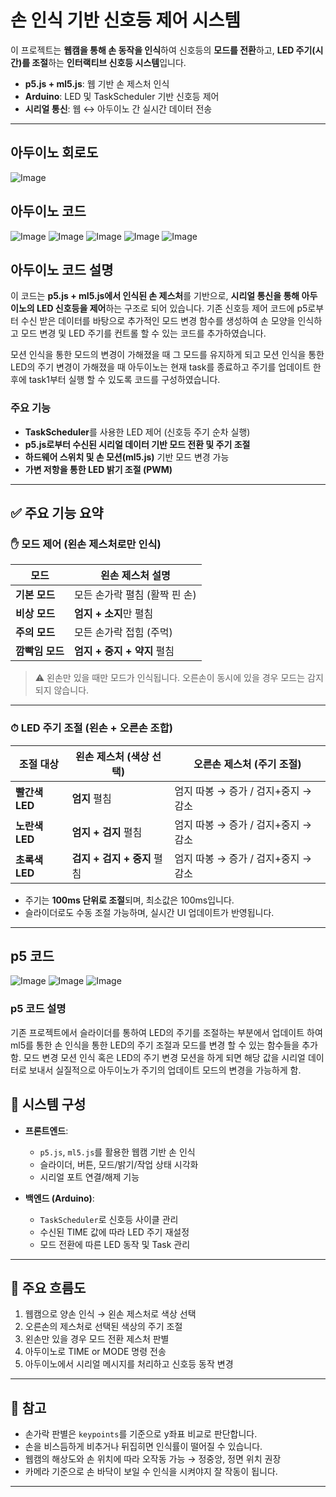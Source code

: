 # 손 인식 기반 신호등 제어 시스템

이 프로젝트는 **웹캠을 통해 손 동작을 인식**하여 신호등의 **모드를 전환**하고, **LED 주기(시간)를 조절**하는 **인터랙티브 신호등 시스템**입니다.

- **p5.js + ml5.js**: 웹 기반 손 제스처 인식
- **Arduino**: LED 및 TaskScheduler 기반 신호등 제어
- **시리얼 통신**: 웹 ↔ 아두이노 간 실시간 데이터 전송

---

## 아두이노 회로도 
![Image](https://github.com/user-attachments/assets/ed9204aa-1d3a-4554-8ae0-ec2f1d5c6184)

## 아두이노 코드 

![Image](https://github.com/user-attachments/assets/7fb85746-08ad-4f86-8682-0fa2f7755dca)
![Image](https://github.com/user-attachments/assets/f1487f08-0f74-4556-8552-6d2f907e039c)
![Image](https://github.com/user-attachments/assets/a9d46236-db55-442a-9f6c-dcffa473270a)
![Image](https://github.com/user-attachments/assets/fe83af9a-0da8-4ac5-9cb3-7d21cb90de33)
![Image](https://github.com/user-attachments/assets/e7f3471a-78e0-4e65-b0f6-8e9f8928123c)

## 아두이노 코드 설명
이 코드는 **p5.js + ml5.js에서 인식된 손 제스처**를 기반으로, **시리얼 통신을 통해 아두이노의 LED 신호등을 제어**하는 구조로 되어 있습니다.
기존 신호등 제어 코드에 p5로부터 수신 받은 데이터를 바탕으로 추가적인 모드 변경 함수를 생성하여 손 모양을 인식하고 모드 변경 및 LED 주기를 컨트롤 할 수 있는 코드를 추가하였습니다.

모션 인식을 통한 모드의 변경이 가해졌을 때 그 모드를 유지하게 되고 모션 인식을 통한 LED의 주기 변경이 가해졌을 때 아두이노는 현재 task를 종료하고 주기를 업데이트 한 후에 task1부터 실행 할 수 있도록 코드를 구성하였습니다.

### 주요 기능
- **TaskScheduler**를 사용한 LED 제어 (신호등 주기 순차 실행)
- **p5.js로부터 수신된 시리얼 데이터 기반 모드 전환 및 주기 조절**
- **하드웨어 스위치 및 손 모션(ml5.js)** 기반 모드 변경 가능
- **가변 저항을 통한 LED 밝기 조절 (PWM)**
---

## ✅ 주요 기능 요약

### ✋ 모드 제어 (왼손 제스처로만 인식)
| 모드           | 왼손 제스처 설명                         |
|----------------|--------------------------------------------|
| **기본 모드**     | 모든 손가락 펼침 (활짝 핀 손)                |
| **비상 모드**     | **엄지 + 소지**만 펼침                     |
| **주의 모드**     | 모든 손가락 접힘 (주먹)                     |
| **깜빡임 모드**   | **엄지 + 중지 + 약지** 펼침                |

> ⚠️ 왼손만 있을 때만 모드가 인식됩니다. 오른손이 동시에 있을 경우 모드는 감지되지 않습니다.

---

### ⏱ LED 주기 조절 (왼손 + 오른손 조합)
| 조절 대상   | 왼손 제스처 (색상 선택)                  | 오른손 제스처 (주기 조절)            |
|-------------|--------------------------------------------|---------------------------------------|
| **빨간색 LED**    | **엄지** 펼침               | 엄지 따봉 → 증가 / 검지+중지 → 감소 |
| **노란색 LED**    | **엄지 + 검지** 펼침                      | 엄지 따봉 → 증가 / 검지+중지 → 감소 |
| **초록색 LED**    | **검지 + 검지 + 중지** 펼침               | 엄지 따봉 → 증가 / 검지+중지 → 감소 |

- 주기는 **100ms 단위로 조절**되며, 최소값은 100ms입니다.
- 슬라이더로도 수동 조절 가능하며, 실시간 UI 업데이트가 반영됩니다.

---

## p5 코드
![Image](https://github.com/user-attachments/assets/3855a274-d465-44ee-abe0-83ec270c8308)
![Image](https://github.com/user-attachments/assets/b2352525-06ca-4344-9183-a7a1bdd09efd)
![Image](https://github.com/user-attachments/assets/fb44f044-e068-4451-9f84-7a79d49f97aa)

### p5 코드 설명
기존 프로젝트에서 슬라이더를 통하여 LED의 주기를 조절하는 부분에서 업데이트 하여 ml5를 통한 손 인식을 통한 LED의 주기 조절과 모드를 변경 할 수 있는 함수들을 추가함.
모드 변경 모션 인식 혹은 LED의 주기 변경 모션을 하게 되면 해당 값을 시리얼 데이터로 보내서 실질적으로 아두이노가 주기의 업데이트 모드의 변경을 가능하게 함.


## 🔧 시스템 구성

- **프론트엔드**:  
  - `p5.js`, `ml5.js`를 활용한 웹캠 기반 손 인식  
  - 슬라이더, 버튼, 모드/밝기/작업 상태 시각화  
  - 시리얼 포트 연결/해제 기능

- **백엔드 (Arduino)**:  
  - `TaskScheduler`로 신호등 사이클 관리  
  - 수신된 TIME 값에 따라 LED 주기 재설정  
  - 모드 전환에 따른 LED 동작 및 Task 관리

---

## 🧠 주요 흐름도

1. 웹캠으로 양손 인식 → 왼손 제스처로 색상 선택
2. 오른손의 제스처로 선택된 색상의 주기 조절
3. 왼손만 있을 경우 모드 전환 제스처 판별
4. 아두이노로 TIME or MODE 명령 전송
5. 아두이노에서 시리얼 메시지를 처리하고 신호등 동작 변경

---

## 📌 참고

- 손가락 판별은 `keypoints`를 기준으로 y좌표 비교로 판단합니다.
- 손을 비스듬하게 비추거나 뒤집히면 인식률이 떨어질 수 있습니다.
- 웹캠의 해상도와 손 위치에 따라 오작동 가능 → 정중앙, 정면 위치 권장
- 카메라 기준으로 손 바닥이 보일 수 인식을 시켜야지 잘 작동이 됩니다.
---

